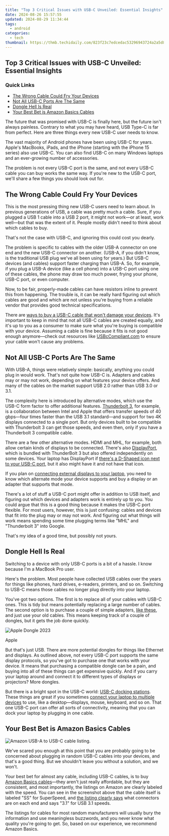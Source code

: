 ```yaml
---
title: "Top 3 Critical Issues with USB-C Unveiled: Essential Insights"
date: 2024-08-26 15:57:55
updated: 2024-08-29 11:34:44
tags:
  - android
categories:
  - tech
thumbnail: https://thmb.techidaily.com/823f23c7edcedac53296943724a2a5d85768ba365fc03ece8dfb85ac34b0b238.jpg
---
```


## Top 3 Critical Issues with USB-C Unveiled: Essential Insights

### Quick Links

* [The Wrong Cable Could Fry Your Devices](https://vp-tips.techidaily.com/new-in-2024-expert-strategies-for-effective-online-image-trimming/)
* [Not All USB-C Ports Are The Same](https://fox-links.techidaily.com/2024-approved-transform-your-smartphone-photography-with-iphones-hdr/)
* [Dongle Hell Is Real](https://screen-sharing-recording.techidaily.com/new-scoutingcameras-more-than-just-mycam/)
* [Your Best Bet is Amazon Basics Cables](https://youtube-help.techidaily.com/in-2024-transform-your-youtube-sign-up-rate-learn-anime-subscribe-buttons-in-filmora/)

 The future that was promised with USB-C is finally here, but the future isn't always painless. Contrary to what you may have heard, USB Type-C is far from perfect. Here are three things every new USB-C user needs to know.

 The vast majority of Android phones have been using USB-C for years. Apple's MacBooks, iPads, and the iPhone (starting with the iPhone 15 series) also use USB-C. You can also find USB-C on many Windows laptops and an ever-growing number of accessories.

 The problem is not every USB-C port is the same, and not every USB-C cable you can buy works the same way. If you're new to the USB-C port, we'll share a few things you should look out for.

##  The Wrong Cable Could Fry Your Devices

 This is the most pressing thing new USB-C users need to learn about. In previous generations of USB, a cable was pretty much a cable. Sure, if you plugged a USB 1 cable into a USB 2 port, it might not work—or at least, work well—but that was the extent of it. People mostly didn't need to think about which cables to buy.

 That's not the case with USB-C, and ignoring this could cost you dearly.

 The problem is specific to cables with the older USB-A connector on one end and the new USB-C connector on another. (USB-A, if you didn't know, is the traditional USB plug we've all been using for years.) But USB-C devices (and cables) support faster charging than USB-A. So, for example, if you plug a USB-A device (like a cell phone) into a USB-C port using one of these cables, the phone may draw too much power, frying your phone, USB-C port, or even computer.

 Now, to be fair, properly-made cables can have resistors inline to prevent this from happening. The trouble is, it can be really hard figuring out which cables are good and which are not unless you're buying from a reliable vendor that provides good technical specifications.

 There are [ways to buy a USB-C cable that won't damage your devices](https://android-pokemon-go.techidaily.com/all-you-need-to-know-about-mega-greninja-for-xiaomi-redmi-13c-5g-drfone-by-drfone-virtual-android/). It's important to keep in mind that not all USB-C cables are created equally, and it's up to you as a consumer to make sure what you're buying is compatible with your device. Assuming a cable is fine because it fits is not good enough anymore—check out resources like [USBcCompliant.com](https://usbccompliant.com) to ensure your cable won't cause any problems.

##  Not All USB-C Ports Are The Same

 With USB-A, things were relatively simple: basically, anything you could plug in would work. That's not quite how USB-C is. Adapters and cables may or may not work, depending on what features your device offers. And many of the cables on the market support USB 2.0 rather than USB 3.0 or 3.1.

 The complexity here is introduced by alternative modes, which use the USB-C form factor to offer additional features. [Thunderbolt 3](https://extra-support.techidaily.com/new-quick-conversion-tips-using-vlc-for-mpeg-4-and-beyond/), for example, is a collaboration between Intel and Apple that offers transfer speeds of 40 gbps—four times faster than the USB 3.1 standard—and support for two 4K displays connected to a single port. But only devices built to be compatible with Thunderbolt 3 can get those speeds, and even then, only if you have a Thunderbolt 3 compatible cable.

 There are a few other alternative modes. HDMI and MHL, for example, both allow certain kinds of displays to be connected. There's also [DisplayPort](https://sound-issues.techidaily.com/voicemod-malfunction-solutions-how-to-ensure-seamless-operation-in-2ts-guide/), which is bundled with ThunderBolt 3 but also offered independently on some devices. Your laptop has DisplayPort if [there's a D-Shaped icon next to your USB-C port](https://android-transfer.techidaily.com/tips-of-transferring-messages-from-vivo-s18e-to-iphone-1415-drfone-by-drfone-transfer-from-android-transfer-from-android/), but it also might have it and not have that icon.

 If you plan on [connecting external displays to your laptop](https://win-amazing.techidaily.com/asus-dvd-drivers-free-download-and-installation-guide/), you need to know which alternate mode your device supports and buy a display or an adapter that supports that mode.

 There's a lot of stuff a USB-C port might offer in addition to USB itself, and figuring out which devices and adapters work is entirely up to you. You could argue that this is a good thing because it makes the USB-C port flexible. For most users, however, this is just confusing: cables and devices that fit into the plug may or may not work. And figuring out what things will work means spending some time plugging terms like "MHL" and "Thunderbolt 3" into Google.

 That's my idea of a good time, but possibly not yours.

##  Dongle Hell Is Real

 Switching to a device with only USB-C ports is a bit of a hassle. I know because I'm a MacBook Pro user.

 Here's the problem. Most people have collected USB cables over the years for things like phones, hard drives, e-readers, printers, and so on. Switching to USB-C means those cables no longer plug directly into your laptop.

 You've got two options. The first is to replace all of your cables with USB-C ones. This is tidy but means potentially replacing a large number of cables. The second option is to purchase a couple of simple adapters, [like these](https://smile.amazon.com/AmazonBasics-Type-C-Gen1-Female-Adapter/dp/B01GGKYYT0/ref=pd%5Fcp%5F147%5F2?%5Fencoding=UTF8&pd%5Frd%5Fi=B01GGKYYT0&pd%5Frd%5Fr=ac31dce8-7498-11e8-86ca-4d19492eb881&pd%5Frd%5Fw=Op88k&pd%5Frd%5Fwg=1GO0P&pf%5Frd%5Fi=desktop-dp-sims&pf%5Frd%5Fm=ATVPDKIKX0DER&pf%5Frd%5Fp=80460301815383741&pf%5Frd%5Fr=1QQAM3C8HYD4QYFWDAGG&pf%5Frd%5Fs=desktop-dp-sims&pf%5Frd%5Ft=40701&psc=1&refRID=1QQAM3C8HYD4QYFWDAGG), and just use your old cables. This means keeping track of a couple of dongles, but it gets the job done quickly.

![Apple Dongle 2023](https://static1.howtogeekimages.com/wordpress/wp-content/uploads/2023/09/apple-dongle-2023.jpg) 

Apple

 But that's just USB. There are more potential dongles for things like Ethernet and displays. As outlined above, not every USB-C port supports the same display protocols, so you've got to purchase one that works with your device. It means that purchasing a compatible dongle can be a pain, and buying into all of these things can get expensive quickly. And if you carry your laptop around and connect it to different types of displays or projectors? More dongles.

 But there is a bright spot in the USB-C world: [USB-C docking stations](https://fox-friendly.techidaily.com/2024-approved-journey-through-time-a-comprehensive-guide-on-scanning-and-storing-old-prints/). These things are great if you sometimes [connect your laptop to multiple devices](https://android-unlock.techidaily.com/how-to-unlock-huawei-p60-phone-pattern-lock-without-factory-reset-by-drfone-android/) to use, like a desktop—displays, mouse, keyboard, and so on. That one USB-C port can offer all sorts of connectivity, meaning that you can dock your laptop by plugging in one cable.

##  Your Best Bet is Amazon Basics Cables

![Amazon USB-A to USB-C cable listing.](https://static1.howtogeekimages.com/wordpress/wp-content/uploads/2023/09/2023-09-21_13-23-15.png) 

 We've scared you enough at this point that you are probably going to be concerned about plugging in random USB-C cables into your devices, and that's a good thing. But we shouldn't leave you without a solution, and we won't.

 Your best bet for almost any cable, including USB-C cables, is to buy [Amazon Basics cables](https://www.amazon.com/s/ref=nb%5Fsb%5Fnoss?url=search-alias%3Delectronics&field-keywords=amazon+basics+usb-c+3.1&tag=htg-v2-5apv96l-20&ascsubtag=UUhtgUeUpU215380&asc%5Frefurl=https%3A%2F%2Fwww.howtogeek.com%2F353410%2F3-problems-with-usb-c-you-need-to-know%2F&asc%5Fcampaign=Short-Term)—they aren't just really affordable, but they are consistent, and most importantly, the listings on Amazon are clearly labeled with the speed. You can see in the screenshot above that the cable itself is labeled "SS" for SuperSpeed, and [the listing clearly says](https://amazon.com/dp/B01GGKYS6E?tag=htg-v2-5apv96l-20&ascsubtag=UUhtgUeUpU215380&asc%5Frefurl=https%3A%2F%2Fwww.howtogeek.com%2F353410%2F3-problems-with-usb-c-you-need-to-know%2F&asc%5Fcampaign=Short-Term) what connectors are on each end and says "3.1" for USB 3.1 speeds.

 The listings for cables for most random manufacturers will usually bury the information and use meaningless buzzwords, and you never know what quality you're going to get. So, based on our experience, we recommend Amazon Basics.

<ins class="adsbygoogle"
     style="display:block"
     data-ad-format="autorelaxed"
     data-ad-client="ca-pub-7571918770474297"
     data-ad-slot="1223367746"></ins>



<ins class="adsbygoogle"
     style="display:block"
     data-ad-client="ca-pub-7571918770474297"
     data-ad-slot="8358498916"
     data-ad-format="auto"
     data-full-width-responsive="true"></ins>
